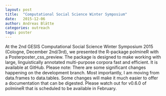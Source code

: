 ```yaml
---
layout: post
title:  "Computational Social Science Winter Symposium"
date:   2015-12-06
author: Andreas Blätte
categories: outreach
tags: poster
---
```


At the 2nd GESIS Computational Social Science Winter Symposium 2015 (Cologne, December 2nd/3rd),
we presented the R-package polmineR with a Posterposter_css_preview. The package is designed to make
working with large, linguistically annotated multi-purpose corpora fast and efficient. It is available at GitHub.
Please note: There are some significant changes happening on the development branch. Most importantly,
I am moving from data.frames to data.tables. Some changes will make it much easier to offer a documentation
that can be digested. Please watch out for v0.6.0 of polmineR that is scheduled to be available in February.
